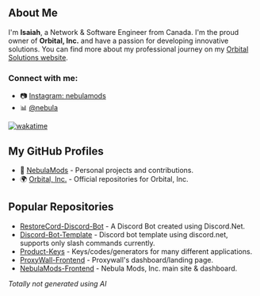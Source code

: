## About Me

I'm **Isaiah**, a Network & Software Engineer from Canada. I'm the proud owner of **Orbital, Inc.** and have a passion for developing innovative solutions. You can find more about my professional journey on my [Orbital Solutions website](https://orbitalsolutions.ca).

### Connect with me:
- 📷 [Instagram: nebulamods](https://www.instagram.com/nebulamods)
- 📊 [@nebula](https://wakatime.com/@nebula)

[![wakatime](https://wakatime.com/badge/user/a52b878a-4250-4b8a-a900-f388c38dbc82.svg)](https://wakatime.com/@a52b878a-4250-4b8a-a900-f388c38dbc82)

## My GitHub Profiles
- 🌌 [NebulaMods](https://github.com/NebulaMods) - Personal projects and contributions.
- 🌍 [Orbital, Inc.](https://github.com/Orbital-Inc) - Official repositories for Orbital, Inc.

## Popular Repositories
- [RestoreCord-Discord-Bot](https://github.com/NebulaMods/RestoreCord-Discord-Bot) - A Discord Bot created using Discord.Net.
- [Discord-Bot-Template](https://github.com/NebulaMods/Discord-Bot-Template) - Discord bot template using discord.net, supports only slash commands currently.
- [Product-Keys](https://github.com/NebulaMods/Product-Keys) - Keys/codes/generators for many different applications.
- [ProxyWall-Frontend](https://github.com/Orbital-Inc/ProxyWall-Frontend) - Proxywall's dashboard/landing page.
- [NebulaMods-Frontend](https://github.com/Orbital-Inc/NebulaMods-Frontend) - Nebula Mods, Inc. main site & dashboard.

_Totally not generated using AI_
